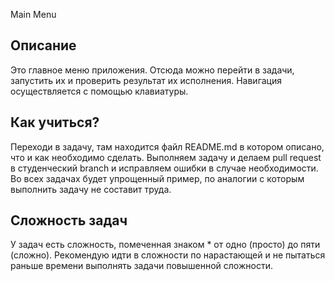 Main Menu

## Описание
Это главное меню приложения. Отсюда можно перейти в
задачи, запустить их и проверить результат их исполнения.
Навигация осуществляется с помощью клавиатуры.

## Как учиться?
Переходи в задачу, там находится файл README.md в котором описано,
что и как необходимо сделать. Выполняем задачу и делаем pull request
в студенческий branch и исправляем ошибки в случае необходимости.
Во всех задачах будет упрощенный пример, по аналогии с которым 
выполнить задачу не составит труда.

## Сложность задач
У задач есть сложность, помеченная знаком * от одно (просто) до пяти (сложно).
Рекомендую идти в сложности по нарастающей и не пытаться раньше
времени выполнять задачи повышенной сложности.
